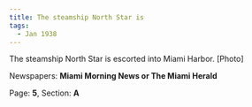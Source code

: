 ```yaml
---  
title: The steamship North Star is  
tags:  
  - Jan 1938  
---  
```

  
The steamship North Star is escorted into Miami Harbor. [Photo]  
  
Newspapers: **Miami Morning News or The Miami Herald**  
  
Page: **5**, Section: **A** 
